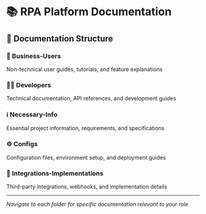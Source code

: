 # 📚 RPA Platform Documentation

## 📁 Documentation Structure

### 👥 Business-Users
Non-technical user guides, tutorials, and feature explanations

### 👨‍💻 Developers  
Technical documentation, API references, and development guides

### ℹ️ Necessary-Info
Essential project information, requirements, and specifications

### ⚙️ Configs
Configuration files, environment setup, and deployment guides

### 🔗 Integrations-Implementations
Third-party integrations, webhooks, and implementation details

---

*Navigate to each folder for specific documentation relevant to your role*